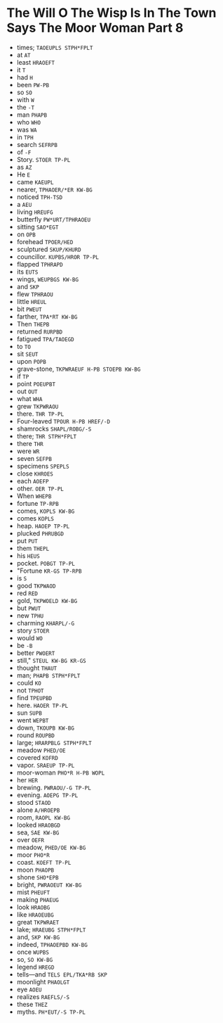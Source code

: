 # The Will O The Wisp Is In The Town Says The Moor Woman Part 8

* times; `TAOEUPLS STPH*FPLT`
* at `AT`
* least `HRAOEFT`
* it `T`
* had `H`
* been `PW-PB`
* so `SO`
* with `W`
* the `-T`
* man `PHAPB`
* who `WHO`
* was `WA`
* in `TPH`
* search `SEFRPB`
* of `-F`
* Story. `STOER TP-PL`
* as `AZ`
* He `E`
* came `KAEUPL`
* nearer, `TPHAOER/*ER KW-BG`
* noticed `TPH-TSD`
* a `AEU`
* living `HREUFG`
* butterfly `PW*URT/TPHRAOEU`
* sitting `SAO*EGT`
* on `OPB`
* forehead `TPOER/HED`
* sculptured `SKUP/KHURD`
* councillor. `KUPBS/HROR TP-PL`
* flapped `TPHRAPD`
* its `EUTS`
* wings, `WEUPBGS KW-BG`
* and `SKP`
* flew `TPHRAOU`
* little `HREUL`
* bit `PWEUT`
* farther, `TPA*RT KW-BG`
* Then `THEPB`
* returned `RURPBD`
* fatigued `TPA/TAOEGD`
* to `TO`
* sit `SEUT`
* upon `POPB`
* grave-stone, `TKPWRAEUF H-PB STOEPB KW-BG`
* if `TP`
* point `POEUPBT`
* out `OUT`
* what `WHA`
* grew `TKPWRAOU`
* there. `THR TP-PL`
* Four-leaved `TPOUR H-PB HREF/-D`
* shamrocks `SHAPL/ROBG/-S`
* there; `THR STPH*FPLT`
* there `THR`
* were `WR`
* seven `SEFPB`
* specimens `SPEPLS`
* close `KHROES`
* each `AOEFP`
* other. `OER TP-PL`
* When `WHEPB`
* fortune `TP-RPB`
* comes, `KOPLS KW-BG`
* comes `KOPLS`
* heap. `HAOEP TP-PL`
* plucked `PHRUBGD`
* put `PUT`
* them `THEPL`
* his `HEUS`
* pocket. `POBGT TP-PL`
* "Fortune `KR-GS TP-RPB`
* is `S`
* good `TKPWAOD`
* red `RED`
* gold, `TKPWOELD KW-BG`
* but `PWUT`
* new `TPHU`
* charming `KHARPL/-G`
* story `STOER`
* would `WO`
* be `-B`
* better `PWOERT`
* still," `STEUL KW-BG KR-GS`
* thought `THAUT`
* man; `PHAPB STPH*FPLT`
* could `KO`
* not `TPHOT`
* find `TPEUPBD`
* here. `HAOER TP-PL`
* sun `SUPB`
* went `WEPBT`
* down, `TKOUPB KW-BG`
* round `ROUPBD`
* large; `HRARPBLG STPH*FPLT`
* meadow `PHED/OE`
* covered `KOFRD`
* vapor. `SRAEUP TP-PL`
* moor-woman `PHO*R H-PB WOPL`
* her `HER`
* brewing. `PWRAOU/-G TP-PL`
* evening. `AOEPG TP-PL`
* stood `STAOD`
* alone `A/HROEPB`
* room, `RAOPL KW-BG`
* looked `HRAOBGD`
* sea, `SAE KW-BG`
* over `OEFR`
* meadow, `PHED/OE KW-BG`
* moor `PHO*R`
* coast. `KOEFT TP-PL`
* moon `PHAOPB`
* shone `SHO*EPB`
* bright, `PWRAOEUT KW-BG`
* mist `PHEUFT`
* making `PHAEUG`
* look `HRAOBG`
* like `HRAOEUBG`
* great `TKPWRAET`
* lake; `HRAEUBG STPH*FPLT`
* and, `SKP KW-BG`
* indeed, `TPHAOEPBD KW-BG`
* once `WUPBS`
* so, `SO KW-BG`
* legend `HREGD`
* tells—and `TELS EPL/TKA*RB SKP`
* moonlight `PHAOLGT`
* eye `AOEU`
* realizes `RAEFLS/-S`
* these `THEZ`
* myths. `PH*EUT/-S TP-PL`
